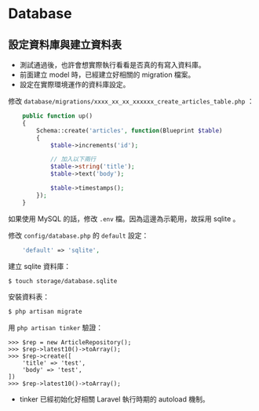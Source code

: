 # Database

## 設定資料庫與建立資料表

* 測試通過後，也許會想實際執行看看是否真的有寫入資料庫。
* 前面建立 model 時，已經建立好相關的 migration 檔案。
* 設定在實際環境運作的資料庫設定。

修改 `database/migrations/xxxx_xx_xx_xxxxxx_create_articles_table.php` ：

```php
    public function up()
    {
        Schema::create('articles', function(Blueprint $table)
        {
            $table->increments('id');

            // 加入以下兩行
            $table->string('title');
            $table->text('body');

            $table->timestamps();
        });
    }
```

如果使用 MySQL 的話，修改 `.env` 檔。因為這邊為示範用，故採用 sqlite 。

修改 `config/database.php` 的 `default` 設定：

```php
    'default' => 'sqlite',
```

建立 sqlite 資料庫：

```bash
$ touch storage/database.sqlite
```

安裝資料表：

```bash
$ php artisan migrate
```

用 `php artisan tinker` 驗證：

```
>>> $rep = new ArticleRepository();
>>> $rep->latest10()->toArray();
>>> $rep->create([
    'title' => 'test',
    'body' => 'test',
])
>>> $rep->latest10()->toArray();
```

* tinker 已經初始化好相關 Laravel 執行時期的 autoload 機制。